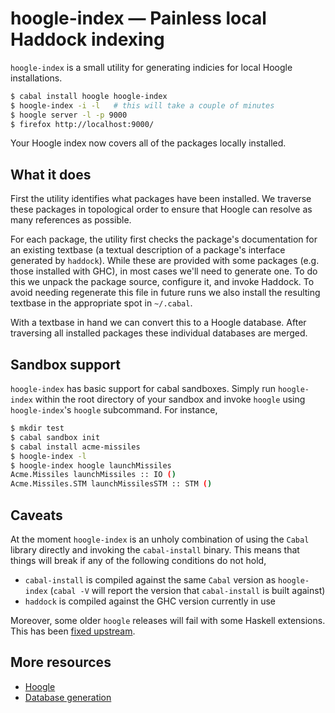 # hoogle-index — Painless local Haddock indexing

`hoogle-index` is a small utility for generating indicies for local
Hoogle installations.

```bash
$ cabal install hoogle hoogle-index
$ hoogle-index -i -l   # this will take a couple of minutes
$ hoogle server -l -p 9000
$ firefox http://localhost:9000/
```

Your Hoogle index now covers all of the packages locally installed.

## What it does

First the utility identifies what packages have been installed. We
traverse these packages in topological order to ensure that Hoogle can
resolve as many references as possible.

For each package, the utility first checks the package's documentation
for an existing textbase (a textual description of a package's interface
generated by `haddock`). While these are provided with some packages
(e.g. those installed with GHC), in most cases we'll need to generate
one. To do this we unpack the package source, configure it, and invoke
Haddock. To avoid needing regenerate this file in future runs we also
install the resulting textbase in the appropriate spot in `~/.cabal`.

With a textbase in hand we can convert this to a Hoogle database.
After traversing all installed packages these individual databases are
merged.

## Sandbox support

`hoogle-index` has basic support for cabal sandboxes. Simply run `hoogle-index`
within the root directory of your sandbox and invoke `hoogle` using
`hoogle-index`'s `hoogle` subcommand. For instance,

```bash
$ mkdir test
$ cabal sandbox init
$ cabal install acme-missiles
$ hoogle-index -l
$ hoogle-index hoogle launchMissiles
Acme.Missiles launchMissiles :: IO ()
Acme.Missiles.STM launchMissilesSTM :: STM ()
```

## Caveats

At the moment `hoogle-index` is an unholy combination of using the `Cabal`
library directly and invoking the `cabal-install` binary. This means that
things will break if any of the following conditions do not hold,

 * `cabal-install` is compiled against the same `Cabal` version as `hoogle-index`
   (`cabal -V` will report the version that `cabal-install` is built against)
 * `haddock` is compiled against the GHC version currently in use

Moreover, some older `hoogle` releases will fail with some Haskell extensions. 
This has been [fixed upstream](https://github.com/ndmitchell/hoogle/pull/85).

## More resources

 * [Hoogle](http://www.haskell.org/haskellwiki/Hoogle)
 * [Database generation](http://neilmitchell.blogspot.com/2008/08/hoogle-database-generation.html)
